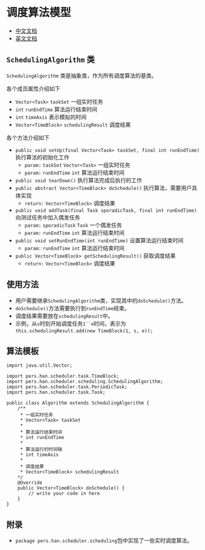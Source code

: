 # 调度算法模型

 * [中文文档](https://github.com/1501106169/scheduler/blob/master/docs/schedulerAlgorithmModel.md)
 * [英文文档](https://github.com/1501106169/scheduler/blob/master/docs/schedulerAlgorithmModel-en.md)

## `SchedulingAlgorithm` 类

`SchedulingAlgorithm` 类是抽象类，作为所有调度算法的基类。


各个成员属性介绍如下

 - `Vector<Task>` `taskSet` 一组实时任务
 - `int` `runEndTime` 算法运行结束时间
 - `int` `timeAxis` 表示模拟的时间
 - `Vector<TimeBlock>` `schedulingResult` 调度结果

各个方法介绍如下

 - `public void setUp(final Vector<Task> taskSet, final int runEndTime)` 执行算法的初始化工作
    - `param:` `taskSet` `Vector<Task>` 一组实时任务
    - `param:` `runEndTime` `int` 算法运行结束时间
 - `public void tearDown()` 执行算法完成后执行的工作
 - `public abstract Vector<TimeBlock> doSchedule()` 执行算法，需要用户具体实现
    - `return:` `Vector<TimeBlock>` 调度结果
 - `public void addTask(final Task sporadicTask, final int runEndTime)` 向测试任务中加入偶发任务
    - `param:` `sporadicTask` `Task` 一个偶发任务
    - `param:` `runEndTime` `int` 算法运行结束时间
 - `public void setRunEndTime(int runEndTime)` 设置算法运行结束时间
    - `param:` `runEndTime` `int` 算法运行结束时间
 - `public Vector<TimeBlock> getSchedulingResult()` 获取调度结果
    - `return:` `Vector<TimeBlock>` 调度结果

## 使用方法

 * 用户需要继承`SchedulingAlgorithm`类，实现其中的`doSchedule()`方法。
 * `doSchedule()`方法需要执行到`runEndTime`结束。
 * 调度结果需要放在`schedulingResult`中。
 * 示例，从`s`时刻开始调度任务`1``e`时间，表示为  `this.schedulingResult.add(new TimeBlock(1, s, e));`

## 算法模板

```
import java.util.Vector;

import pers.han.scheduler.task.TimeBlock;
import pers.han.scheduler.scheduling.SchedulingAlgorithm;
import pers.han.scheduler.task.PeriodicTask;
import pers.han.scheduler.task.Task;

public class Algorithm extends SchedulingAlgorithm {
    /**
     * 一组实时任务
     * Vector<Task> taskSet
     *
     * 算法运行结束时间
     * int runEndTime
     *
     * 算法运行的时间轴
     * int timeAxis
     *
     * 调度结果
     * Vector<TimeBlock> schedulingResult
    */
    @Override
    public Vector<TimeBlock> doSchedule() {
        // write your code in here 
    }
}
```

## 附录

 * `package pers.han.scheduler.scheduling`包中实现了一些实时调度算法。

